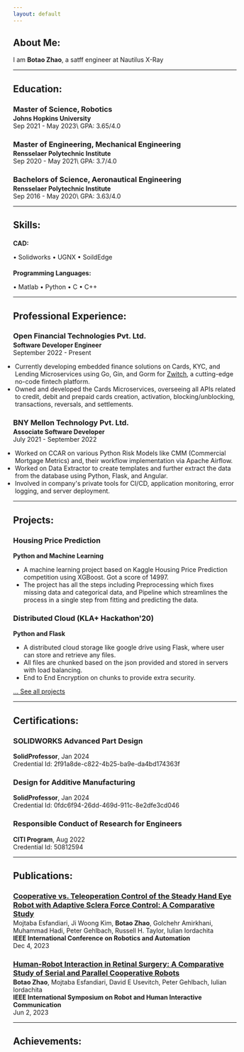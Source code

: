 ```yaml
---
layout: default
---
```

## About Me:

I am **Botao Zhao**, a satff engineer at Nautilus X-Ray

---

## Education:

<h3 style="margin-bottom:2px;">Master of Science, Robotics</h3>
<h4 style="margin:0;">Johns Hopkins University</h4>
Sep 2021 - May 2023\
GPA: 3.65/4.0

<h3 style="margin-bottom:2px;">Master of Engineering, Mechanical Engineering</h3>
<h4 style="margin:0;">Rensselaer Polytechnic Institute</h4>
Sep 2020 - May 2021\
GPA: 3.7/4.0

<h3 style="margin-bottom:2px;">Bachelors of Science, Aeronautical Engineering</h3>
<h4 style="margin:0;">Rensselaer Polytechnic Institute</h4>
Sep 2016 - May 2020\
GPA: 3.63/4.0

---

## Skills:

<h4 style="margin-bottom:2px;">CAD:</h4>
<p style="margin-bottom:4px;">&#x2022; Solidworks &#x2022; UGNX &#x2022; SoildEdge</p>

<h4 style="margin-bottom:2px;">Programming Languages:</h4>
<p style="margin-bottom:4px;">&#x2022; Matlab &#x2022; Python &#x2022; C &#x2022; C++</p>

---

## Professional Experience:

<h3 style="margin-bottom:2px;">Open Financial Technologies Pvt. Ltd.</h3>
<p style="margin:0;"><b>Software Developer Engineer</b><br>
September 2022 - Present</p>
<ul style="margin-left: -1.4em;">
  <li>Currently developing embedded finance solutions on Cards, KYC, and Lending Microservices using Go, Gin, and Gorm for <a href="https://www.zwitch.io/">Zwitch</a>, a cutting-edge no-code fintech platform.</li>
  <li>Owned and developed the Cards Microservices, overseeing all APIs related to credit, debit and prepaid cards creation, activation, blocking/unblocking, transactions, reversals, and settlements.</li>
</ul>

<h3 style="margin-bottom:2px;">BNY Mellon Technology Pvt. Ltd.</h3>
<p style="margin:0;"><b>Associate Software Developer</b><br>
July 2021 - September 2022</p>
<ul style="margin-left: -1.4em;">
  <li>Worked on CCAR on various Python Risk Models like CMM (Commercial Mortgage Metrics) and, their workflow implementation via Apache Airflow.</li>
  <li>Worked on Data Extractor to create templates and further extract the data from the database using Python, Flask, and Angular.</li>
  <li>Involved in company's private tools for CI/CD, application monitoring, error logging, and server deployment.</li>
</ul>

---

## Projects:

<div class="card">
  <h3>Housing Price Prediction</h3>
  <p><b>Python and Machine Learning</b></p>
  <ul>
    <li>A machine learning project based on Kaggle Housing Price Prediction competition using XGBoost. Got a score of 14997.</li>
    <li>The project has all the steps including Preprocessing which fixes missing data and categorical data, and Pipeline which streamlines the process in a single step from fitting and predicting the data.</li>
  </ul>
  <a href="https://vaibhavvikas.ml/housing-price-predictor/"><span class="card-link-spanner"></span></a>
</div>

<div class="card">
  <h3>Distributed Cloud (KLA+ Hackathon'20)</h3>
  <p><b>Python and Flask</b></p>
  <ul>
    <li>A distributed cloud storage like google drive using Flask, where user can store and retrieve any files.</li>
    <li>All files are chunked based on the json provided and stored in servers with load balancing.</li>
    <li>End to End Encryption on chunks to provide extra security.</li>
  </ul>
  <a href="https://vaibhavvikas.ml/distributed-cloud"><span class="card-link-spanner"></span></a>
</div>

[... See all projects](./projects)

---

## Certifications:

<div class="card">
  <h3>SOLIDWORKS Advanced Part Design</h3>
  <p><b>SolidProfessor</b>, Jan 2024<br>
  Credential Id: 2f91a8de-c822-4b25-ba9e-da4bd174363f</p>
  <a href="https://plt.solidprofessor.com/certificates/2f91a8de-c822-4b25-ba9e-da4bd174363f"><span class="card-link-spanner"></span></a>
</div>

<div class="card">
  <h3>Design for Additive Manufacturing</h3>
  <p><b>SolidProfessor</b>, Jan 2024<br>
  Credential Id: 0fdc6f94-26dd-469d-911c-8e2dfe3cd046</p>
  <a href="https://plt.solidprofessor.com/certificates/2f91a8de-c822-4b25-ba9e-da4bd174363f"><span class="card-link-spanner"></span></a>
</div>

<div class="card">
  <h3>Responsible Conduct of Research for Engineers</h3>
  <p><b>CITI Program</b>, Aug 2022<br>
  Credential Id: 50812594</p>
  <a href="https://www.citiprogram.org/verify/?wf530ee0a-0814-4915-9442-76889defe9c9-50812594"><span class="card-link-spanner"></span></a>
</div>

---

## Publications:

<h3 style="margin-bottom:2px; color:var(--clr-a-text);"><a href="https://ieeexplore.ieee.org/abstract/document/10611084">Cooperative vs. Teleoperation Control of the Steady Hand Eye Robot with Adaptive Sclera Force Control: A Comparative Study</a></h3>
<p style="margin:0;">Mojtaba Esfandiari, Ji Woong Kim, <b>Botao Zhao</b>, Golchehr Amirkhani, Muhammad Hadi, Peter Gehlbach, Russell H. Taylor, Iulian Iordachita<br></p>
<b>IEEE International Conference on Robotics and Automation</b><br>
Dec 4, 2023

<h3 style="margin-bottom:2px; color:var(--clr-a-text);"><a href="https://ieeexplore.ieee.org/abstract/document/10309472">Human-Robot Interaction in Retinal Surgery: A Comparative Study of Serial and Parallel Cooperative Robots</a></h3>
<p style="margin:0;"><b>Botao Zhao</b>, Mojtaba Esfandiari, David E Usevitch, Peter Gehlbach, Iulian Iordachita<br></p>
<b>IEEE International Symposium on Robot and Human Interactive Communication</b><br>
Jun 2, 2023

---

## Achievements:
